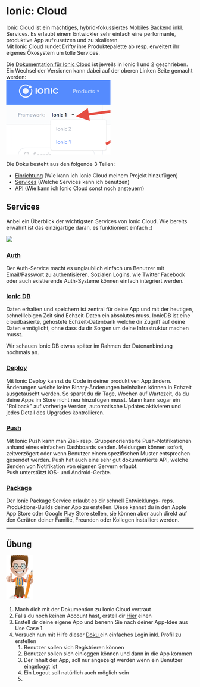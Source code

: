 # Ionic: Cloud

Ionic Cloud ist ein mächtiges, hybrid-fokussiertes Mobiles Backend inkl. Services. Es erlaubt einem Entwickler sehr einfach eine performante, produktive App aufzusetzen und zu skalieren.  
Mit Ionic Cloud rundet Drifty ihre  Produktepalette ab resp. erweitert ihr eigenes Ökosystem um tolle Services.

Die [Dokumentation für Ionic Cloud](http://docs.ionic.io/) ist jeweils in Ionic 1 und 2 geschrieben. Ein Wechsel der Versionen kann dabei auf der oberen Linken Seite gemacht werden:  
![](/_allgemein/ionic-cloud-dokuversion.png)

Die Doku besteht aus den folgende 3 Teilen:

* [Einrichtung](http://docs.ionic.io/setup.html) \(Wie kann ich Ionic Cloud meinem Projekt hinzufügen\)
* [Services](http://docs.ionic.io/services/) \(Welche Services kann ich benutzen\)
* [API](http://docs.ionic.io/api/http.html) \(Wie kann ich Ionic Cloud sonst noch ansteuern\)

## Services

Anbei ein Überblick der wichtigsten Services von Ionic Cloud. Wie bereits erwähnt ist das einzigartige daran, es funktioniert einfach :\)

![](https://docs.ionic.io/img/cloud-welcome-illustration.png)

### [Auth](http://docs.ionic.io/services/auth/)

Der Auth-Service macht es unglaublich einfach um Benutzer mit Email/Passwort zu authentisieren. Sozialen Logins, wie Twitter Facebook oder auch existierende Auth-Systeme können einfach integriert werden.

### [Ionic DB](http://docs.ionic.io/services/database/)

Daten erhalten und speichern ist zentral für deine App und mit der heutigen, schnelllebigen Zeit sind Echzeit-Daten ein absolutes muss. IonicDB ist eine cloudbasierte, gehostete Echzeit-Datenbank welche dir Zugriff auf deine Daten ermöglicht, ohne dass du dir Sorgen um deine Infrastruktur machen musst.

Wir schauen Ionic DB etwas später im Rahmen der Datenanbindung nochmals an.

### [Deploy](http://docs.ionic.io/services/deploy/)

Mit Ionic Deploy kannst du Code in deiner produktiven App ändern. Änderungen welche keine Binary-Änderungen beinhalten können in Echzeit ausgetauscht werden. So sparst du dir Tage, Wochen auf Wartezeit, da du deine Apps im Store nicht neu hinzufügen musst. Mann kann sogar ein "Rollback" auf vorherige Version, automatische Updates aktivieren und jedes Detail des Upgrades kontrollieren.

### [Push](http://docs.ionic.io/services/push/)

Mit Ionic Push kann man Ziel- resp. Gruppenorientierte Push-Notifikationen anhand eines einfachen Dashboards senden. Meldungen können sofort, zeitverzögert oder wenn Benutzer einem spezifischen Muster entsprechen gesendet werden. Push hat auch eine sehr gut dokumentierte API, welche Senden von Notifikation von  eigenen Servern erlaubt.  
Push unterstützt iOS- und Android-Geräte.

### [Package](http://docs.ionic.io/services/package/)

Der Ionic Package Service erlaubt es dir schnell Entwicklungs- reps. Produktions-Builds deiner App zu erstellen. Diese kannst du in den Apple App Store oder Google Play Store stellen, sie können aber auch direkt auf den Geräten deiner Familie, Freunden oder Kollegen installiert werden.

---

## Übung

![](/_allgemein/ralph_uebung.png)

1. Mach dich mit der Dokumention zu Ionic Cloud vertraut
2. Falls du noch keinen Account hast, erstell dir [Hier](https://apps.ionic.io/signup) einen
3. Erstell dir deine eigene App und benenn Sie nach deiner App-Idee aus Use Case 1. 
4. Versuch nun mit Hilfe dieser  [Doku ](https://docs.ionic.io/services/auth/) ein einfaches Login inkl. Profil zu erstellen
   1. Benutzer sollen sich Registrieren können
   2. Benutzer sollen sich einloggen können und dann in die App kommen
   3. Der Inhalt der App, soll nur angezeigt werden wenn ein Benutzer eingeloggt ist
   4. Ein Logout soll natürlich auch möglich sein
   5. 

### 



